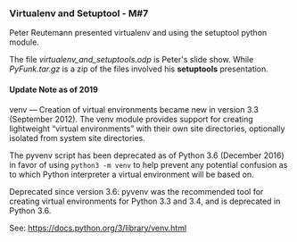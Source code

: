 ### Virtualenv and Setuptool - M#7

Peter Reutemann presented  virtualenv and using the setuptool python module.

The file *virtualenv_and_setuptools.odp* is Peter's slide show. While *PyFunk.tar.gz* 
is a zip of the files involved his **setuptools** presentation.


#### Update Note as of 2019

venv — Creation of virtual environments became new in version 3.3 (September 2012). 
The venv module provides support for creating lightweight “virtual environments” with their own 
site directories, optionally isolated from system site directories. 

The pyvenv script has been deprecated as of Python 3.6 (December 2016) in favor of using 
`python3 -m venv` to help prevent any potential confusion as to which Python interpreter 
a virtual environment will be based on. 

Deprecated since version 3.6: pyvenv was the recommended tool for creating virtual 
environments for Python 3.3 and 3.4, and is deprecated in Python 3.6.

See: https://docs.python.org/3/library/venv.html
